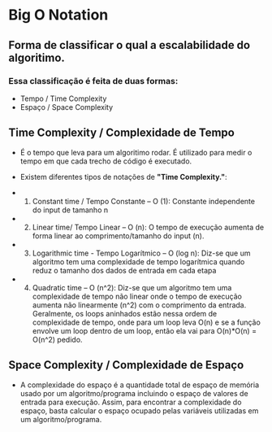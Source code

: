 # **Big O Notation**
## Forma de classificar o qual a escalabilidade do algoritimo.

### Essa classificação é feita de duas formas:
- Tempo / Time Complexity
- Espaço / Space Complexity

 ## Time Complexity / Complexidade de Tempo
- É o tempo que leva para um algoritimo rodar. É utilizado para medir o tempo em que cada trecho de código é executado.

- Existem diferentes tipos de notações de **"Time Complexity."**:

* 1. Constant time / Tempo Constante – O (1):
    Constante independente do input de tamanho n
* 2. Linear time/ Tempo Linear – O (n):
    O tempo de execução aumenta de forma linear ao comprimento/tamanho do input (n). 
* 3. Logarithmic time - Tempo Logarítmico – O (log n):
    Diz-se que um algoritmo tem uma complexidade de tempo logarítmica quando reduz o tamanho dos dados de entrada em cada etapa
* 4. Quadratic time – O (n^2):
    Diz-se que um algoritmo tem uma complexidade de tempo não linear onde o tempo de execução aumenta não linearmente (n^2) com o comprimento da entrada. Geralmente, os loops aninhados estão nessa ordem de complexidade de tempo, onde para um loop leva O(n) e se a função envolve um loop dentro de um loop, então ela vai para O(n)*O(n) = O(n^2) pedido.

 ## Space Complexity / Complexidade de Espaço
 - A complexidade do espaço é a quantidade total de espaço de memória usado por um algoritmo/programa incluindo o espaço de valores de entrada para execução. Assim, para encontrar a complexidade do espaço, basta calcular o espaço ocupado pelas variáveis ​​utilizadas em um algoritmo/programa.